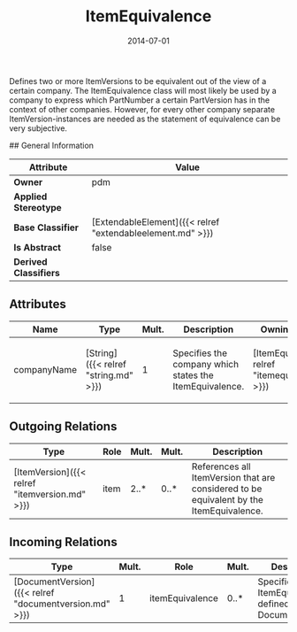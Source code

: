 ﻿---
title: ItemEquivalence
toc: false
type: specs
date: "2014-07-01"
draft: false
specification: VEC
version: 1.1.1
documentType: "Recommendation"
elementType: Class
classes:
  - ItemEquivalence
menu_name: vec-1.1.1
---
<p> Defines two or more ItemVersions to be equivalent out of the view of a certain company. The ItemEquivalence class will most likely be used by a company to express which PartNumber a certain PartVersion has in the context of other companies. However, for every other company separate ItemVersion-instances are needed as the statement of equivalence can be very subjective.      </p>
## General Information

| Attribute               | Value |
|-------------------------|-------|
| **Owner**               | pdm |
| **Applied Stereotype**  |   |
| **Base Classifier**     | [ExtendableElement]({{< relref "extendableelement.md" >}})<br/>  |
| **Is Abstract**         | false |
| **Derived Classifiers** |   |

## Attributes
|  Name  |  Type  |  Mult.  |  Description  |  Owning Classifier  |
|--------|--------|---------|---------------|--------------|
|companyName | [String]({{< relref "string.md" >}}) | 1 | <p> Specifies the company which states the ItemEquivalence.      </p> | [ItemEquivalence]({{< relref "itemequivalence.md" >}}) |

## Outgoing Relations
|    Type  |   Role   |   Mult.   |   Mult.   |   Description   |
|----------|----------|-----------|-----------|-----------------|
| [ItemVersion]({{< relref "itemversion.md" >}}) | item | 2..* | 0..* | References all ItemVersion that are considered to be equivalent by the ItemEquivalence. |
##  Incoming Relations
|    Type  |   Mult.  |   Role    |   Mult.   |   Description  |
|----------|----------|-----------|-----------|----------------|
| [DocumentVersion]({{< relref "documentversion.md" >}}) | 1 | itemEquivalence | 0..* | Specifies ItemEquivalances defined by the DocumentVersion. |
